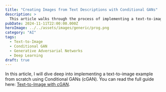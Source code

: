 ```yaml
---
title: "Creating Images from Text Descriptions with Conditional GANs"
description: >
  This article walks through the process of implementing a text-to-image generation model using Conditional GANs (cGAN), exploring the key steps in transforming text descriptions into realistic images.
pubDate: 2024-11-11T22:00:00.000Z
heroImage: ../../assets/images/generic/prog.png
category: "AI"
tags:
  - Text-to-Image
  - Conditional GAN
  - Generative Adversarial Networks
  - Deep Learning
draft: true
---
```


In this article, I will dive deep into implementing a text-to-image example from scratch using Conditional GANs (cGAN). You can read the full guide here: [Text-to-Image with cGAN](https://genereux-akotenou.github.io/blog/post/text2image-with-cgan/).
